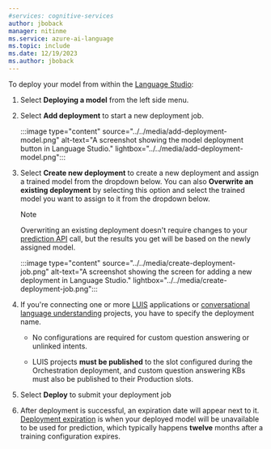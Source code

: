 ```yaml
---
#services: cognitive-services
author: jboback
manager: nitinme
ms.service: azure-ai-language
ms.topic: include
ms.date: 12/19/2023
ms.author: jboback
---
```


To deploy your model from within the [Language Studio](https://aka.ms/LanguageStudio):

1. Select **Deploying a model** from the left side menu.

2. Select **Add deployment** to start a new deployment job.

    :::image type="content" source="../../media/add-deployment-model.png" alt-text="A screenshot showing the model deployment button in Language Studio." lightbox="../../media/add-deployment-model.png":::

3. Select **Create new deployment** to create a new deployment and assign a trained model from the dropdown below. You can also **Overwrite an existing deployment** by selecting this option and select the trained model you want to assign to it from the dropdown below.

    > [!NOTE]
    > Overwriting an existing deployment doesn't require changes to your [prediction API](https://aka.ms/clu-apis) call, but the results you get will be based on the newly assigned model.
    
    :::image type="content" source="../../media/create-deployment-job.png" alt-text="A screenshot showing the screen for adding a new deployment in Language Studio." lightbox="../../media/create-deployment-job.png":::

4. If you're connecting one or more [LUIS](https://aka.ms/luis-docs) applications or [conversational language understanding](https://aka.ms/clu-docs) projects, you have to specify the deployment name.
    
    * No configurations are required for custom question answering or unlinked intents.
    
    * LUIS projects **must be published** to the slot configured during the Orchestration deployment, and custom question answering KBs must also be published to their Production slots.

5. Select **Deploy** to submit your deployment job

6. After deployment is successful, an expiration date will appear next to it. [Deployment expiration](../../../concepts/model-lifecycle.md#expiration-timeline) is when your deployed model will be unavailable to be used for prediction, which typically happens **twelve** months after a training configuration expires.
